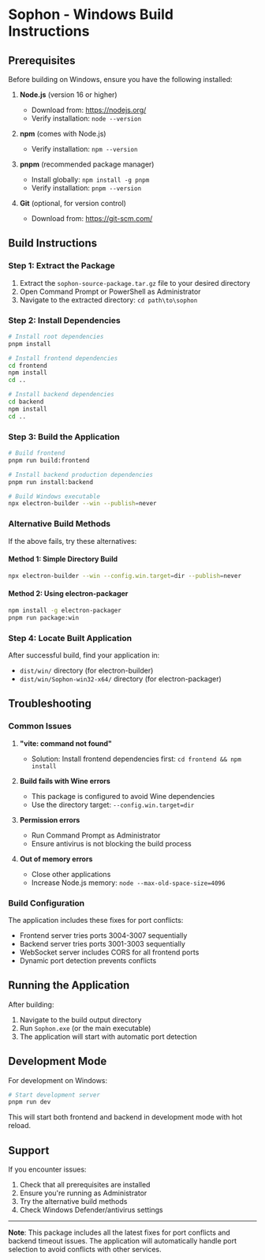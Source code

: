 # Sophon - Windows Build Instructions

## Prerequisites

Before building on Windows, ensure you have the following installed:

1. **Node.js** (version 16 or higher)
   - Download from: https://nodejs.org/
   - Verify installation: `node --version`

2. **npm** (comes with Node.js)
   - Verify installation: `npm --version`

3. **pnpm** (recommended package manager)
   - Install globally: `npm install -g pnpm`
   - Verify installation: `pnpm --version`

4. **Git** (optional, for version control)
   - Download from: https://git-scm.com/

## Build Instructions

### Step 1: Extract the Package
1. Extract the `sophon-source-package.tar.gz` file to your desired directory
2. Open Command Prompt or PowerShell as Administrator
3. Navigate to the extracted directory: `cd path\to\sophon`

### Step 2: Install Dependencies
```bash
# Install root dependencies
pnpm install

# Install frontend dependencies
cd frontend
npm install
cd ..

# Install backend dependencies
cd backend
npm install
cd ..
```

### Step 3: Build the Application
```bash
# Build frontend
pnpm run build:frontend

# Install backend production dependencies
pnpm run install:backend

# Build Windows executable
npx electron-builder --win --publish=never
```

### Alternative Build Methods

If the above fails, try these alternatives:

#### Method 1: Simple Directory Build
```bash
npx electron-builder --win --config.win.target=dir --publish=never
```

#### Method 2: Using electron-packager
```bash
npm install -g electron-packager
pnpm run package:win
```

### Step 4: Locate Built Application

After successful build, find your application in:
- `dist/win/` directory (for electron-builder)
- `dist/win/Sophon-win32-x64/` directory (for electron-packager)

## Troubleshooting

### Common Issues

1. **"vite: command not found"**
   - Solution: Install frontend dependencies first: `cd frontend && npm install`

2. **Build fails with Wine errors**
   - This package is configured to avoid Wine dependencies
   - Use the directory target: `--config.win.target=dir`

3. **Permission errors**
   - Run Command Prompt as Administrator
   - Ensure antivirus is not blocking the build process

4. **Out of memory errors**
   - Close other applications
   - Increase Node.js memory: `node --max-old-space-size=4096`

### Build Configuration

The application includes these fixes for port conflicts:
- Frontend server tries ports 3004-3007 sequentially
- Backend server tries ports 3001-3003 sequentially
- WebSocket server includes CORS for all frontend ports
- Dynamic port detection prevents conflicts

## Running the Application

After building:
1. Navigate to the build output directory
2. Run `Sophon.exe` (or the main executable)
3. The application will start with automatic port detection

## Development Mode

For development on Windows:
```bash
# Start development server
pnpm run dev
```

This will start both frontend and backend in development mode with hot reload.

## Support

If you encounter issues:
1. Check that all prerequisites are installed
2. Ensure you're running as Administrator
3. Try the alternative build methods
4. Check Windows Defender/antivirus settings

---

**Note**: This package includes all the latest fixes for port conflicts and backend timeout issues. The application will automatically handle port selection to avoid conflicts with other services.